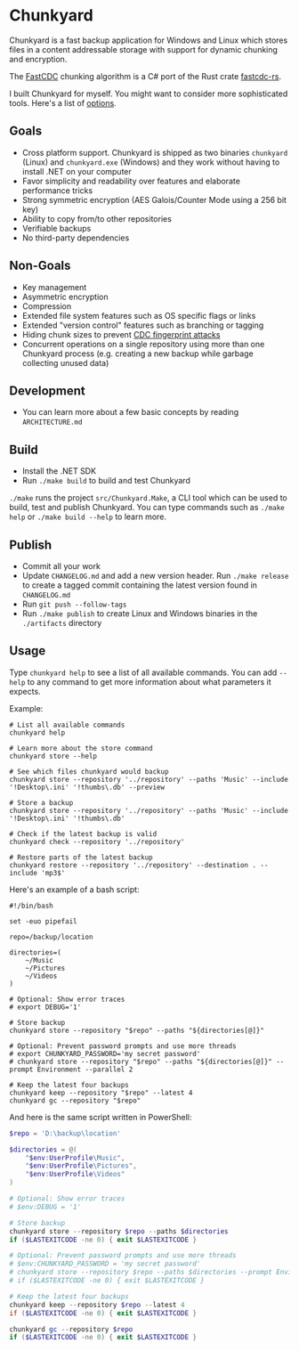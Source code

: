 # Chunkyard

Chunkyard is a fast backup application for Windows and Linux which stores files
in a content addressable storage with support for dynamic chunking and
encryption.

The [FastCDC][fastcdc] chunking algorithm is a C# port of the Rust crate
[fastcdc-rs][fastcdc-rs].

I built Chunkyard for myself. You might want to consider more sophisticated
tools. Here's a list of [options][backup-tools].

## Goals

- Cross platform support. Chunkyard is shipped as two binaries `chunkyard`
  (Linux) and `chunkyard.exe` (Windows) and they work without having to install
  .NET on your computer
- Favor simplicity and readability over features and elaborate performance
  tricks
- Strong symmetric encryption (AES Galois/Counter Mode using a 256 bit key)
- Ability to copy from/to other repositories
- Verifiable backups
- No third-party dependencies

## Non-Goals

- Key management
- Asymmetric encryption
- Compression
- Extended file system features such as OS specific flags or links
- Extended "version control" features such as branching or tagging
- Hiding chunk sizes to prevent [CDC fingerprint attacks][borg]
- Concurrent operations on a single repository using more than one Chunkyard
  process (e.g. creating a new backup while garbage collecting unused data)

## Development

- You can learn more about a few basic concepts by reading `ARCHITECTURE.md`

## Build

- Install the .NET SDK
- Run `./make build` to build and test Chunkyard

`./make` runs the project `src/Chunkyard.Make`, a CLI tool which can be used to
build, test and publish Chunkyard. You can type commands such as `./make help`
or `./make build --help` to learn more.

## Publish

- Commit all your work
- Update `CHANGELOG.md` and add a new version header. Run `./make release` to
  create a tagged commit containing the latest version found in `CHANGELOG.md`
- Run `git push --follow-tags`
- Run `./make publish` to create Linux and Windows binaries in the `./artifacts`
  directory

## Usage

Type `chunkyard help` to see a list of all available commands. You can add
`--help` to any command to get more information about what parameters it
expects.

Example:

``` shell
# List all available commands
chunkyard help

# Learn more about the store command
chunkyard store --help

# See which files chunkyard would backup
chunkyard store --repository '../repository' --paths 'Music' --include '!Desktop\.ini' '!thumbs\.db' --preview

# Store a backup
chunkyard store --repository '../repository' --paths 'Music' --include '!Desktop\.ini' '!thumbs\.db'

# Check if the latest backup is valid
chunkyard check --repository '../repository'

# Restore parts of the latest backup
chunkyard restore --repository '../repository' --destination . --include 'mp3$'
```

Here's an example of a bash script:

``` shell
#!/bin/bash

set -euo pipefail

repo=/backup/location

directories=(
    ~/Music
    ~/Pictures
    ~/Videos
)

# Optional: Show error traces
# export DEBUG='1'

# Store backup
chunkyard store --repository "$repo" --paths "${directories[@]}"

# Optional: Prevent password prompts and use more threads
# export CHUNKYARD_PASSWORD='my secret password'
# chunkyard store --repository "$repo" --paths "${directories[@]}" --prompt Environment --parallel 2

# Keep the latest four backups
chunkyard keep --repository "$repo" --latest 4
chunkyard gc --repository "$repo"
```

And here is the same script written in PowerShell:

``` powershell
$repo = 'D:\backup\location'

$directories = @(
    "$env:UserProfile\Music",
    "$env:UserProfile\Pictures",
    "$env:UserProfile\Videos"
)

# Optional: Show error traces
# $env:DEBUG = '1'

# Store backup
chunkyard store --repository $repo --paths $directories
if ($LASTEXITCODE -ne 0) { exit $LASTEXITCODE }

# Optional: Prevent password prompts and use more threads
# $env:CHUNKYARD_PASSWORD = 'my secret password'
# chunkyard store --repository $repo --paths $directories --prompt Environment --parallel 2
# if ($LASTEXITCODE -ne 0) { exit $LASTEXITCODE }

# Keep the latest four backups
chunkyard keep --repository $repo --latest 4
if ($LASTEXITCODE -ne 0) { exit $LASTEXITCODE }

chunkyard gc --repository $repo
if ($LASTEXITCODE -ne 0) { exit $LASTEXITCODE }
```

[fastcdc]: https://www.usenix.org/system/files/conference/atc16/atc16-paper-xia.pdf
[fastcdc-rs]: https://github.com/nlfiedler/fastcdc-rs
[backup-tools]: https://github.com/restic/others
[borg]: https://borgbackup.readthedocs.io/en/stable/internals/security.html#fingerprinting
